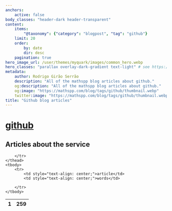 ```yaml
---
anchors:
    active: false
body_classes: "header-dark header-transparent"
content:
    items:
        "@taxonomy": {"category": "blogpost", "tag": "github"}
    limit: 20
    order:
        by: date
        dir: desc
    pagination: true
hero_image_url: /user/themes/myquark/images/common_hero.webp
hero_classes: "parallax overlay-dark-gradient text-light" # see https://demo.getgrav.org/blog-skeleton/blog/hero-classes
metadata:
    author: Rodrigo Girão Serrão
    description: "All of the mathspp blog articles about github."
    og:description: "All of the mathspp blog articles about github."
    og:image: "https://mathspp.com/blog/tags/github/thumbnail.webp"
    twitter:image: "https://mathspp.com/blog/tags/github/thumbnail.webp"
title: "Github blog articles"
---
```


# <a href="/blog/tags/github" class="label label-primary tag-title">github</a>


## Articles about the service



<table class="stats-table">
    <thead>
        <tr>
            <th style="text-align: center;">1</th>
            <th style="text-align: center;">259</th>
            
        </tr>
    </thead>
    <tbody>
        <tr>
            <td style="text-align: center;">article</td>
            <td style="text-align: center;">words</td>
            
        </tr>
    </tbody>
</table>